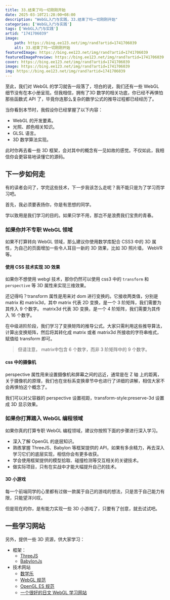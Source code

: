 ```yaml
---
title: 33.结束了吗一切刚刚开始
date: 2025-03-10T21:28:00+08:00
description: "WebGL入门与实践，33.结束了吗一切刚刚开始"
categories: ['WebGL入门与实践']
tags: ['WebGL入门与实践']
artid: "1741706039"
image:
    path: https://bing.ee123.net/img/rand?artid=1741706039
    alt: 33.结束了吗一切刚刚开始
featuredImage: https://bing.ee123.net/img/rand?artid=1741706039
featuredImagePreview: https://bing.ee123.net/img/rand?artid=1741706039
cover: https://bing.ee123.net/img/rand?artid=1741706039
image: https://bing.ee123.net/img/rand?artid=1741706039
img: https://bing.ee123.net/img/rand?artid=1741706039
---
```




至此，我们对 WebGL 的学习就告一段落了，坦白的说，我们还有一些 WebGL 细节没有在本小册呈现。但我相信，拥有了3D 数学的相关功底，你已经不再惧怕那些函数式 API 了，毕竟你连那么复杂的数学公式的推导过程都已经经历了。

当你看到本节时，我假设你已经掌握了以下内容：

* WebGL 的开发要素。
* 光照、颜色相关知识。
* GLSL 语言。
* 3D 数学算法实现。


此时你再去看一些 3D 框架，会对其中的概念有一见如故的感觉。不仅如此，我相信你会更容易地读懂它的源码。



## 下一步如何走

有的读者会问了，学完这些技术，下一步我该怎么走呢？我不能只是为了学习而学习吧。

首先，我必须要表扬你，你是有思想的同学。

学以致用是我们学习的目的。如果只学不用，那岂不是浪费我们宝贵的青春。

### 如果你并不专职 WebGL 领域
如果不打算转向 WebGL 领域，那么建议你使用数学库配合 CSS3 中的 3D 属性，为自己的页面增加一些令人耳目一新的 3D 效果，比如 3D 照片墙， WebVR 等。

#### 使用 CSS 技术实现 3D 效果
如果你不想使用 webgl 技术，那你仍然可以使用 css3 中的 `transform` 和 `perspective` 等 3D 属性来实现三维效果。

还记得吗？transform 属性是用来对 dom 进行变换的。它接收两类值，分别是 matrix 和 matrix3d，其中 matrix 代表 2D 变换，是一个 3 阶矩阵，我们需要为其传入 9 个数字。
matrix3d 代表 3D 变换，是一个 4 阶矩阵，我们需要为其传入 16 个数字。


在中级进阶阶段，我们学习了变换矩阵的推导公式。大家只需利用这些推导算法，计算出变换矩阵，然后将其转化成 matrix 或者 matrix3d 所接收的字符串格式，赋值给 transform 即可。

> 但请注意， matrix中包含 6 个数字，而非 3 阶矩阵中的 9 个数字。

####  css 中的摄像机
perspective 属性用来设置摄像机和屏幕之间的远近，通常是在 Z 轴
上的距离，关于摄像机的原理，我们也在坐标系变换章节中也进行了详细的讲解，相信大家不会再惧怕这个概念了。

我们可以对父容器的 perspective 设置视距，transform-style:preserve-3d 设置成 3D 显示效果。



###  如果你打算踏入 WebGL 编程领域
如果你真的打算专职 WebGL 编程领域，建议你按照下面的步骤进行深入学习。

* 深入了解 OpenGL 的底层知识。
* 熟练掌握 ThreeJS、Babylon 等框架提供的 API，如果有多余精力，再去深入学习它们的底层实现，相信你会有更多收获。
* 学会使用框架提供的模型拾取、碰撞检测等交互相关的关键技术。
* 做实际项目，只有在实战中才能大幅提升自己的技术。

#### 3D 小游戏

每一个前端同学的心里都有过做一款属于自己的游戏的想法，只是苦于自己能力有限，只能望洋兴叹。

但是现在的你，是有能力实现一些 3D 小游戏了，只要有了创意，就去试试吧。

## 一些学习网站
另外，提供一些 3D 资源，供大家学习：

* 框架：
	* [ThreeJS](https://github.com/mrdoob/three.js)
	* [BabylonJs](https://www.babylonjs.com/)
* 技术网站
	* [数学乐](https://www.shuxuele.com/algebra/matrix-inverse-minors-cofactors-adjugate.html) 
	* [WebGL 规范](https://www.khronos.org/registry/webgl/specs/latest/2.0/)
    * [OpenGL ES 规范](https://www.khronos.org/files/opengles_shading_language.pdf)
	* [一个很好的日文 WebGL 学习网站](https://wgld.org/d/webgl/)



